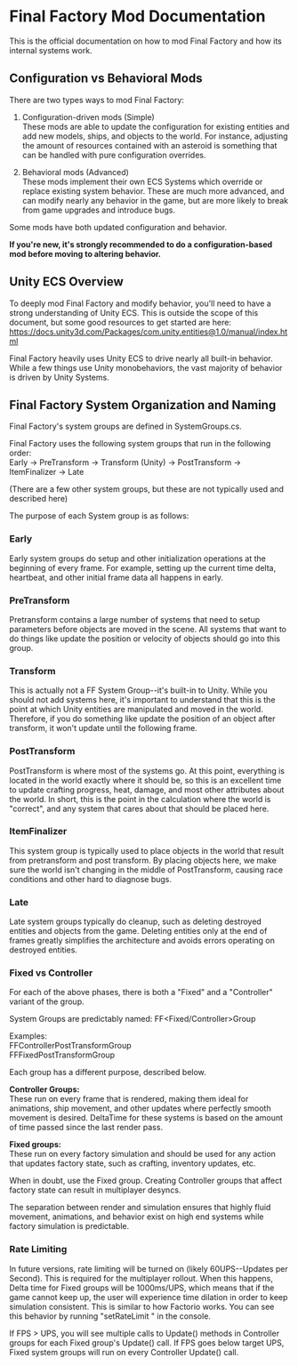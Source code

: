 # Final Factory Mod Documentation

This is the official documentation on how to mod Final Factory and how its internal systems work.

## Configuration vs Behavioral Mods

There are two types ways to mod Final Factory:

1. Configuration-driven mods (Simple)  
These mods are able to update the configuration for existing entities and add new models, ships, and objects to the world.  For instance, adjusting the amount of resources contained with an asteroid is something that can be handled with pure configuration overrides.

2. Behavioral mods (Advanced)  
These mods implement their own ECS Systems which override or replace existing system behavior.  These are much more advanced, and can modify nearly any behavior in the game, but are more likely to break from game upgrades and introduce bugs.

Some mods have both updated configuration and behavior.

**If you're new, it's strongly recommended to do a configuration-based mod before moving to altering behavior.**

## Unity ECS Overview

To deeply mod Final Factory and modify behavior, you'll need to have a strong understanding of Unity ECS.  This is
outside the scope of this document, but some good resources to get started are here:
https://docs.unity3d.com/Packages/com.unity.entities@1.0/manual/index.html

Final Factory heavily uses Unity ECS to drive nearly all built-in behavior.  While a few things use Unity monobehaviors,
the vast majority of behavior is driven by Unity Systems.

## Final Factory System Organization and Naming

Final Factory's system groups are defined in SystemGroups.cs.

Final Factory uses the following system groups that run in the following order:  
Early -> PreTransform -> Transform (Unity) -> PostTransform -> ItemFinalizer -> Late

(There are a few other system groups, but these are not typically used and described here)

The purpose of each System group is as follows:

### Early
Early system groups do setup and other initialization operations at the beginning of every frame.  For example, setting
up the current time delta, heartbeat, and other initial frame data all happens in early.

### PreTransform
Pretransform contains a large number of systems that need to setup parameters before objects are moved in the scene.
All systems that want to do things like update the position or velocity of objects should go into this group.

### Transform
This is actually not a FF System Group--it's built-in to Unity.  While you should not add systems here, it's important
to understand that this is the point at which Unity entities are manipulated and moved in the world.  Therefore, if you
do something like update the position of an object after transform, it won't update until the following frame.

### PostTransform
PostTransform is where most of the systems go.  At this point, everything is located in the world exactly where it
should be, so this is an excellent time to update crafting progress, heat, damage, and most other attributes about the
world.  In short, this is the point in the calculation where the world is "correct", and any system that cares about
that should be placed here.

### ItemFinalizer
This system group is typically used to place objects in the world that result from pretransform and post transform.  By
placing objects here, we make sure the world isn't changing in the middle of PostTransform, causing race conditions and
other hard to diagnose bugs.

### Late
Late system groups typically do cleanup, such as deleting destroyed entities and objects from the game.  Deleting
entities only at the end of frames greatly simplifies the architecture and avoids errors operating on destroyed entities.

### Fixed vs Controller
For each of the above phases, there is both a "Fixed" and a "Controller" variant of the group.  

System Groups are predictably named: FF<Fixed/Controller><Phase>Group
 
Examples:  
FFControllerPostTransformGroup  
FFFixedPostTransformGroup

Each group has a different purpose, described below.

**Controller Groups:**  
These run on every frame that is rendered, making them ideal for animations, ship movement, and other updates where 
perfectly smooth movement is desired.  DeltaTime for these systems is based on the amount of time passed since the last
render pass.

**Fixed groups:**  
These run on every factory simulation and should be used for any action that updates factory state, such as crafting,
inventory updates, etc.  

When in doubt, use the Fixed group.  Creating Controller groups that affect factory state can result in multiplayer 
desyncs.

The separation between render and simulation ensures that highly fluid movement, animations, and behavior exist on high end systems while factory
simulation is predictable.  

### Rate Limiting

In future versions, rate limiting will be turned on (likely 60UPS--Updates per Second).  This is required for the 
multiplayer rollout. When this happens, Delta time for Fixed groups will be 1000ms/UPS, which means that if the game 
cannot keep up, the user will experience time dilation in order to keep simulation consistent.  This is similar to how 
Factorio works.  You can see this behavior by running "setRateLimit <UPS>" in the console.

If FPS > UPS, you will see multiple calls to Update() methods in Controller groups for each
Fixed group's Update() call.  If FPS goes below target UPS, Fixed system groups will run on every Controller Update() 
call.



